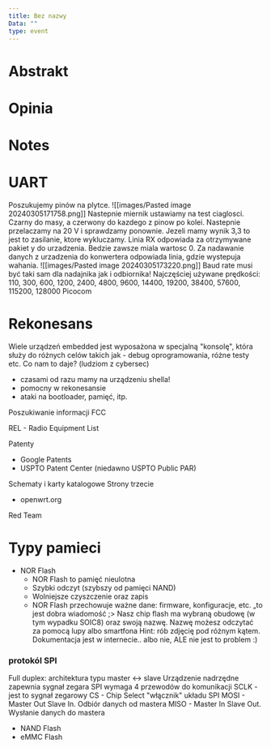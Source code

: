 ```yaml
---
title: Bez nazwy
Data: ""
type: event
---
```

# Abstrakt
# Opinia

# Notes
# UART
Poszukujemy pinów na plytce. ![[images/Pasted image 20240305171758.png]]
Nastepnie miernik ustawiamy na test ciaglosci. Czarny do masy, a czerwony do kazdego z pinow po kolei. Nastepnie przelaczamy na 20 V i sprawdzamy ponownie. Jezeli mamy wynik 3,3 to jest to zasilanie, ktore wykluczamy. Linia RX odpowiada za otrzymywane pakiet y do urzadzenia. Bedzie zawsze miala wartosc 0. Za nadawanie danych z urzadzenia do konwertera odpowiada linia, gdzie wystepuja wahania.
![[images/Pasted image 20240305173220.png]]
Baud rate musi być taki sam dla nadajnika jak i odbiornika! Najczęściej używane prędkości: 110, 300, 600, 1200, 2400, 4800, 9600, 14400, 19200, 38400, 57600, 115200, 128000
Picocom
# Rekonesans
Wiele urządzeń embedded jest wyposażona w specjalną "konsolę", która służy do różnych celów takich jak - debug oprogramowania, różne testy etc.
Co nam to daje? (ludziom z cybersec)
- czasami od razu mamy na urządzeniu shella!
- pomocny w rekonesansie
- ataki na bootloader, pamięć, itp.

Poszukiwanie informacji
FCC

REL - Radio Equipment List

Patenty 
- Google Patents
- USPTO Patent Center (niedawno USPTO Public PAR)

Schematy i karty katalogowe
Strony trzecie 
- openwrt.org

Red Team

# Typy pamieci
- NOR Flash
	- NOR Flash to pamięć nieulotna
	- Szybki odczyt (szybszy od pamięci NAND)
	- Wolniejsze czyszczenie oraz zapis
	- NOR Flash przechowuje ważne dane: firmware, konfiguracje, etc. „to jest dobra wiadomość ;>
Nasz chip flash ma wybraną obudowę (w tym wypadku SOIC8) oraz swoją nazwę. Nazwę możesz odczytać za pomocą lupy albo smartfona Hint: rób zdjęcię pod różnym kątem. Dokumentacja jest w internecie.. albo nie, ALE nie jest to problem :)
### protokól SPI
Full duplex: architektura typu master <-> slave Urządzenie nadrzędne zapewnia sygnał zegara SPI wymaga 4 przewodów do komunikacji 
SCLK - jest to sygnał zegarowy
CS - Chip Select "włącznik" układu SPI
MOSI - Master Out Slave In. Odbiór danych od mastera 
MISO - Master In Slave Out. Wysłanie danych do mastera
- NAND Flash
- eMMC Flash